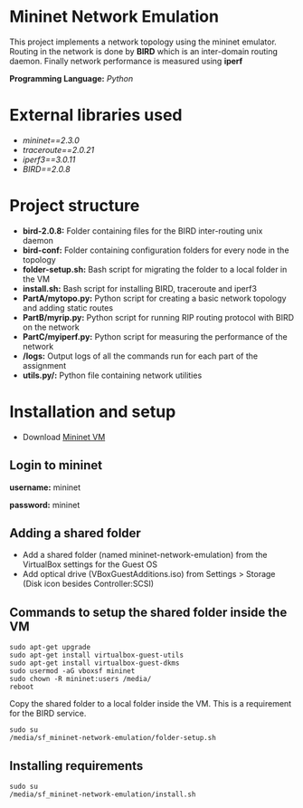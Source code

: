 # Mininet Network Emulation

This project implements a network topology using the mininet emulator. 
Routing in the network is done by **BIRD** which is an inter-domain routing daemon.
Finally network performance is measured using **iperf**

**Programming Language:** *Python*

# External libraries used

- *mininet==2.3.0*
- *traceroute==2.0.21*
- *iperf3==3.0.11*
- *BIRD==2.0.8*

# Project structure

- **bird-2.0.8:** Folder containing files for the BIRD inter-routing unix daemon 
- **bird-conf:** Folder containing configuration folders for every node in the topology
- **folder-setup.sh:** Bash script for migrating the folder to a local folder in the VM
- **install.sh:** Bash script for installing BIRD, traceroute and iperf3
- **PartA/mytopo.py:** Python script for creating a basic network topology and adding static routes
- **PartB/myrip.py:** Python script for running RIP routing protocol with BIRD on the network 
- **PartC/myiperf.py:** Python script for measuring the performance of the network
- **/logs:** Output logs of all the commands run for each part of the assignment 
- **utils.py/:** Python file containing network utilities

# Installation and setup

- Download [Mininet VM](http://mininet.org/download/)

## Login to mininet 

**username:** mininet

**password:** mininet

## Adding a shared folder

- Add a shared folder (named mininet-network-emulation) from the VirtualBox settings for the Guest OS
- Add optical drive (VBoxGuestAdditions.iso) from Settings > Storage (Disk icon besides Controller:SCSI)

## Commands to setup the shared folder inside the VM
```
sudo apt-get upgrade
sudo apt-get install virtualbox-guest-utils
sudo apt-get install virtualbox-guest-dkms
sudo usermod -aG vboxsf mininet
sudo chown -R mininet:users /media/
reboot
```

Copy the shared folder to a local folder inside the VM. This is a requirement for the BIRD service.

```
sudo su
/media/sf_mininet-network-emulation/folder-setup.sh
```

## Installing requirements

```
sudo su
/media/sf_mininet-network-emulation/install.sh
``` 


